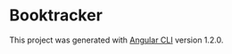 # Booktracker

This project was generated with [Angular CLI](https://github.com/angular/angular-cli) version 1.2.0.

 